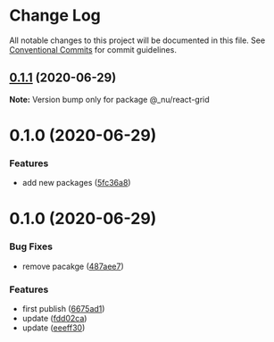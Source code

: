 # Change Log

All notable changes to this project will be documented in this file.
See [Conventional Commits](https://conventionalcommits.org) for commit guidelines.

## [0.1.1](https://github.com/nu-system/react-grid/compare/@_nu/react-grid@0.1.0...@_nu/react-grid@0.1.1) (2020-06-29)

**Note:** Version bump only for package @_nu/react-grid





# 0.1.0 (2020-06-29)


### Features

* add new packages ([5fc36a8](https://github.com/nu-system/react-grid/commit/5fc36a83bfba9be335434f98abd211549864d5cd))





# 0.1.0 (2020-06-29)

### Bug Fixes

- remove pacakge ([487aee7](https://github.com/nu-system/react-grid/commit/487aee74684b02bdedf54c3d20610488e19188ae))

### Features

- first publish ([6675ad1](https://github.com/nu-system/react-grid/commit/6675ad1be1df5b9b7e154f0c44636ae549f6ac5b))
- update ([fdd02ca](https://github.com/nu-system/react-grid/commit/fdd02cab6b76550c94ed7c4b1472bec7d6878bed))
- update ([eeeff30](https://github.com/nu-system/react-grid/commit/eeeff30e015bd171650439e85ccd71a0c3d8a797))
